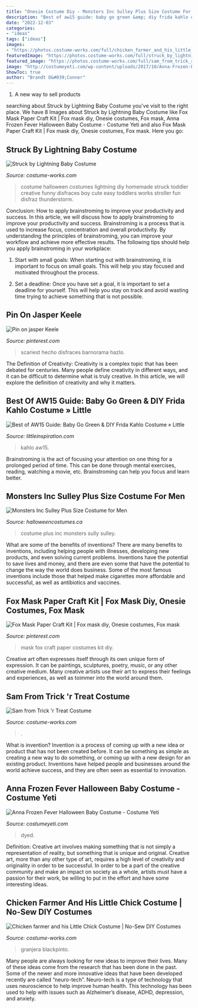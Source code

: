 ```yaml
---
title: "Onesie Costume Diy - Monsters Inc Sulley Plus Size Costume For Men"
description: "Best of aw15 guide: baby go green &amp; diy frida kahlo costume » little"
date: "2022-12-03"
categories:
- "ideas"
tags: ["ideas"]
images:
- "https://photos.costume-works.com/full/chicken_farmer_and_his_little_chick.jpg"
featuredImage: "https://photos.costume-works.com/full/struck_by_lightning_baby.jpg"
featured_image: "https://photos.costume-works.com/full/sam_from_trick_r_treat.jpg"
image: "http://costumeyeti.com/wp-content/uploads/2017/10/Anna-Frozen-Fever-Halloween-Baby-Costume.jpg"
ShowToc: true
author: "Brandt O&#039;Conner"
---
```



1. A new way to sell products

	

		
searching about Struck by Lightning Baby Costume you've visit to the right place. We have 8 Images about Struck by Lightning Baby Costume like Fox Mask Paper Craft Kit | Fox mask diy, Onesie costumes, Fox mask, Anna Frozen Fever Halloween Baby Costume - Costume Yeti and also Fox Mask Paper Craft Kit | Fox mask diy, Onesie costumes, Fox mask. Here you go:
		
    
## Struck By Lightning Baby Costume

<img loading=lazy src="https://photos.costume-works.com/full/struck_by_lightning_baby.jpg" onerror="this.onerror=null;this.src='https://tse4.mm.bing.net/th?id=OIP.8hCVUHULFI9c8UPwhUZp0gHaNK&amp;pid=15.1';" alt="Struck by Lightning Baby Costume">

_Source: costume-works.com_

>costume halloween costumes lightning diy homemade struck toddler creative funny disfraces boy cute easy toddlers works stroller fun disfraz thunderstorm. 

	

Conclusion: How to apply brainstroming to improve your productivity and success.
In this article, we will discuss how to apply brainstroming to improve your productivity and success. Brainstroming is a process that is used to increase focus, concentration and overall productivity. By understanding the principles of brainstroming, you can improve your workflow and achieve more effective results. The following tips should help you apply brainstroming in your workplace: 
1) Start with small goals: When starting out with brainstroming, it is important to focus on small goals. This will help you stay focused and motivated throughout the process. 

2) Set a deadline: Once you have set a goal, it is important to set a deadline for yourself. This will help you stay on track and avoid wasting time trying to achieve something that is not possible.

    
## Pin On Jasper Keele

<img loading=lazy src="https://i.pinimg.com/originals/e8/87/62/e88762b703825dd84cc82a7848078845.jpg" onerror="this.onerror=null;this.src='https://tse4.mm.bing.net/th?id=OIP.4mbgLB6yhxudAlkHcq5-8QHaNL&amp;pid=15.1';" alt="Pin on jasper Keele">

_Source: pinterest.com_

>scariest hecho disfraces barnorama hazlo. 

	

The Definition of Creativity:
Creativity is a complex topic that has been debated for centuries. Many people define creativity in different ways, and it can be difficult to determine what is truly creative. In this article, we will explore the definition of creativity and why it matters.

    
## Best Of AW15 Guide: Baby Go Green &amp; DIY Frida Kahlo Costume » Little

<img loading=lazy src="http://littleinspiration.com/wp-content/uploads/2015/09/22-15493-post/DSC_0668(pp_w1200_h1800).jpg" onerror="this.onerror=null;this.src='https://tse3.mm.bing.net/th?id=OIP.CZsnc970DrFLgLGS90WTAAHaLH&amp;pid=15.1';" alt="Best of AW15 Guide: Baby Go Green &amp; DIY Frida Kahlo Costume » Little">

_Source: littleinspiration.com_

>kahlo aw15. 

	

Brainstroming is the act of focusing your attention on one thing for a prolonged period of time. This can be done through mental exercises, reading, watching a movie, etc. Brainstroming can help you focus and learn better.

    
## Monsters Inc Sulley Plus Size Costume For Men

<img loading=lazy src="https://images.halloweencostumes.ca/products/17011/1-1/plus-sizesully-costume-front.jpg" onerror="this.onerror=null;this.src='https://tse4.mm.bing.net/th?id=OIP.ONrdSnR5ZkIiXG3R-kF1oAHaKl&amp;pid=15.1';" alt="Monsters Inc Sulley Plus Size Costume for Men">

_Source: halloweencostumes.ca_

>costume plus inc monsters sully sulley. 

	

What are some of the benefits of inventions?
There are many benefits to inventions, including helping people with illnesses, developing new products, and even solving current problems. Inventions have the potential to save lives and money, and there are even some that have the potential to change the way the world does business. Some of the most famous inventions include those that helped make cigarettes more affordable and successful, as well as antibiotics and vaccines.

    
## Fox Mask Paper Craft Kit | Fox Mask Diy, Onesie Costumes, Fox Mask

<img loading=lazy src="https://i.pinimg.com/736x/fd/2f/04/fd2f041f3d29c3d00eb2148f4b2dd534.jpg" onerror="this.onerror=null;this.src='https://tse1.mm.bing.net/th?id=OIP.Qb4RQ1lrN-XvQlrz_Hn-zAHaJ3&amp;pid=15.1';" alt="Fox Mask Paper Craft Kit | Fox mask diy, Onesie costumes, Fox mask">

_Source: pinterest.com_

>mask fox craft paper costumes kit diy. 

	

Creative art often expresses itself through its own unique form of expression. It can be paintings, sculptures, poetry, music, or any other creative medium. Many creative artists use their art to express their feelings and experiences, as well as toimmer into the world around them.

    
## Sam From Trick &#039;r Treat Costume

<img loading=lazy src="https://photos.costume-works.com/full/sam_from_trick_r_treat.jpg" onerror="this.onerror=null;this.src='https://tse3.mm.bing.net/th?id=OIP.mWKeFGEDi8aS1LbhBEe6HQHaKG&amp;pid=15.1';" alt="Sam from Trick &#039;r Treat Costume">

_Source: costume-works.com_

>. 

	

What is invention?
Invention is a process of coming up with a new idea or product that has not been created before. It can be something as simple as creating a new way to do something, or coming up with a new design for an existing product. Inventions have helped people and businesses around the world achieve success, and they are often seen as essential to innovation.

    
## Anna Frozen Fever Halloween Baby Costume - Costume Yeti

<img loading=lazy src="http://costumeyeti.com/wp-content/uploads/2017/10/Anna-Frozen-Fever-Halloween-Baby-Costume.jpg" onerror="this.onerror=null;this.src='https://tse1.mm.bing.net/th?id=OIP.5ayfeHwP72VQC2S836BERQHaLA&amp;pid=15.1';" alt="Anna Frozen Fever Halloween Baby Costume - Costume Yeti">

_Source: costumeyeti.com_

>dyed. 

	

Definition: Creative art involves making something that is not simply a representation of reality, but something that is unique and original.
Creative art, more than any other type of art, requires a high level of creativity and originality in order to be successful. In order to be a part of the creative community and make an impact on society as a whole, artists must have a passion for their work, be willing to put in the effort and have some interesting ideas.

    
## Chicken Farmer And His Little Chick Costume | No-Sew DIY Costumes

<img loading=lazy src="https://photos.costume-works.com/full/chicken_farmer_and_his_little_chick.jpg" onerror="this.onerror=null;this.src='https://tse4.mm.bing.net/th?id=OIP.xgWLuAWCABj2ClHxg9Vo4gHaK7&amp;pid=15.1';" alt="Chicken farmer and his Little Chick Costume | No-Sew DIY Costumes">

_Source: costume-works.com_

>granjera blackpinto. 

	

Many people are always looking for new ideas to improve their lives. Many of these ideas come from the research that has been done in the past. Some of the newer and more innovative ideas that have been developed recently are called “neuro-tech”. Neuro-tech is a type of technology that uses neuroscience to help improve human health. This technology has been used to help with issues such as Alzheimer’s disease, ADHD, depression, and anxiety.

